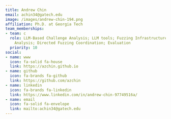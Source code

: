 ```yaml
---
title: Andrew Chin
email: achin34@gatech.edu
image: /images/andrew-chin-194.png
affiliation: Ph.D. at Georgia Tech
team_memberships:
- team: c
  role: LLM-Based Challenge Analysis; LLM tools; Fuzzing Infrastructure; Harness Reachability
    Analysis; Directed Fuzzing Coordination; Evaluation
  priority: 10
social:
- name: www
  icon: fa-solid fa-house
  link: https://azchin.github.io
- name: github
  icon: fa-brands fa-github
  link: https://github.com/azchin
- name: linkedin
  icon: fa-brands fa-linkedin
  link: https://www.linkedin.com/in/andrew-chin-97749516a/
- name: email
  icon: fa-solid fa-envelope
  link: mailto:achin34@gatech.edu
---
```




